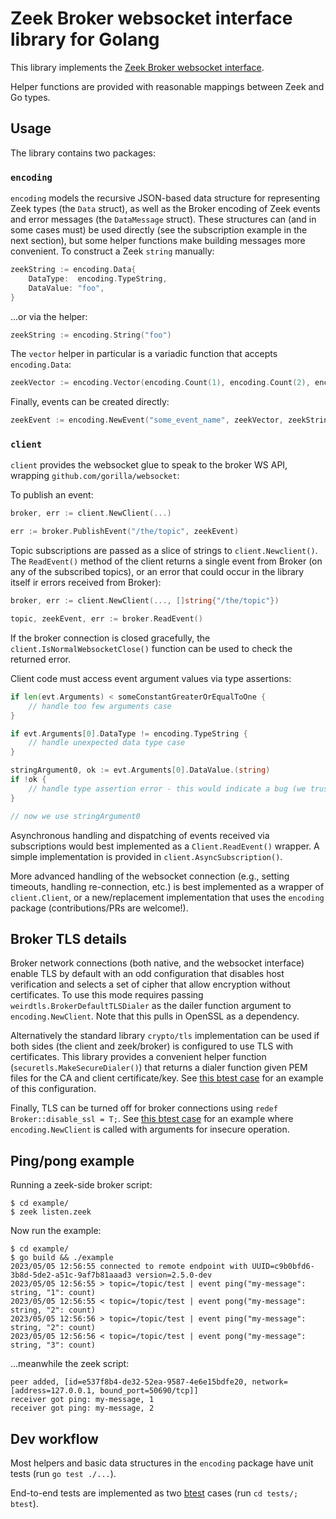 # Zeek Broker websocket interface library for Golang

This library implements the [Zeek Broker websocket interface](https://docs.zeek.org/projects/broker/en/master/web-socket.html).

Helper functions are provided with reasonable mappings between Zeek and Go types.

## Usage

The library contains two packages:

### `encoding`
`encoding` models the recursive JSON-based data structure for representing Zeek types (the `Data` struct), as well as 
the Broker encoding of Zeek events and error messages (the `DataMessage` struct). These structures can (and in some cases must)
be used directly (see the subscription example in the next section), but some helper functions make building messages
more convenient. To construct a Zeek `string` manually:

```go
zeekString := encoding.Data{
    DataType:  encoding.TypeString,
    DataValue: "foo",
}
```

...or via the helper:
```go
zeekString := encoding.String("foo")
```

The `vector` helper in particular is a variadic function that accepts `encoding.Data`:
```go
zeekVector := encoding.Vector(encoding.Count(1), encoding.Count(2), encoding.Count(3))
```

Finally, events can be created directly:
```go
zeekEvent := encoding.NewEvent("some_event_name", zeekVector, zeekString)
```

### `client`
`client` provides the websocket glue to speak to the broker WS API, wrapping `github.com/gorilla/websocket`:

To publish an event:
```go
broker, err := client.NewClient(...)

err := broker.PublishEvent("/the/topic", zeekEvent)
```

Topic subscriptions are passed as a slice of strings to `client.Newclient()`. The `ReadEvent()` method of the client 
returns a single event from Broker (on any of the subscribed topics), or an error that could occur in the library itself
ir errors received from Broker):

```go
broker, err := client.NewClient(..., []string{"/the/topic"})

topic, zeekEvent, err := broker.ReadEvent()
```

If the broker connection is closed gracefully, the `client.IsNormalWebsocketClose()` function can be used to check
the returned error.

Client code must access event argument values via type assertions:
```go
if len(evt.Arguments) < someConstantGreaterOrEqualToOne {
	// handle too few arguments case
}

if evt.Arguments[0].DataType != encoding.TypeString {
	// handle unexpected data type case
}

stringArgument0, ok := evt.Arguments[0].DataValue.(string)
if !ok {
	// handle type assertion error - this would indicate a bug (we trust+verify).
}

// now we use stringArgument0
```

Asynchronous handling and dispatching of events received via subscriptions would best implemented as
a `Client.ReadEvent()` wrapper. A simple implementation is provided in `client.AsyncSubscription()`.

More advanced handling of the websocket connection (e.g., setting timeouts, handling re-connection, etc.) is best implemented
as a wrapper of `client.Client`, or a new/replacement implementation that uses the `encoding` package (contributions/PRs are welcome!).

## Broker TLS details

Broker network connections (both native, and the websocket interface) enable TLS by default with an odd configuration
that disables host verification and selects a set of cipher that allow encryption without certificates. To use this mode
requires passing `weirdtls.BrokerDefaultTLSDialer` as the dailer function argument to `encoding.NewClient`. Note that
this pulls in OpenSSL as a dependency.

Alternatively the standard library `crypto/tls` implementation can be used if both sides (the client and zeek/broker)
is configured to use TLS with certificates. This library provides a convenient helper function 
(`securetls.MakeSecureDialer()`) that returns a dialer function given PEM files for the CA and client certificate/key. 
See [this btest case](tests/btests/receive_event_certs.test) for an example of this configuration.

Finally, TLS can be turned off for broker connections using `redef Broker::disable_ssl = T;`. 
See [this btest case](tests/btests/receive_event_nossl.test) for an example where `encoding.NewClient` is called
with arguments for insecure operation.

## Ping/pong example

Running a zeek-side broker script:
```console
$ cd example/
$ zeek listen.zeek
```

Now run the example:
```console
$ cd example/
$ go build && ./example 
2023/05/05 12:56:55 connected to remote endpoint with UUID=c9b0bfd6-3b8d-5de2-a51c-9af7b81aaad3 version=2.5.0-dev
2023/05/05 12:56:55 > topic=/topic/test | event ping("my-message": string, "1": count)
2023/05/05 12:56:55 < topic=/topic/test | event pong("my-message": string, "2": count)
2023/05/05 12:56:56 > topic=/topic/test | event ping("my-message": string, "2": count)
2023/05/05 12:56:56 < topic=/topic/test | event pong("my-message": string, "3": count)
```

...meanwhile the zeek script:
```console
peer added, [id=e537f8b4-de32-52ea-9587-4e6e15bdfe20, network=[address=127.0.0.1, bound_port=50690/tcp]]
receiver got ping: my-message, 1
receiver got ping: my-message, 2
```

## Dev workflow

Most helpers and basic data structures in the `encoding` package have unit tests (run `go test ./...`).

End-to-end tests are implemented as two [btest](https://github.com/zeek/btest) cases (run `cd tests/; btest`).
